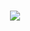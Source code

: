 <h1 align="center">
  <img src="https://readme-typing-svg.herokuapp.com/?font=FiraCode&size=30&center=true&vCenter=true&width=500&height=50&duration=3000&lines=Hello!+👋;+I'm+Kaled+Barraj!;" />
</h1>

<!--
**KBarraj/KBarraj** is a ✨ _special_ ✨ repository because its `README.md` (this file) appears on your GitHub profile.
Here are some ideas to get you started:
- 🔭 I’m currently working on ...
- 🌱 I’m currently learning ...
- 👯 I’m looking to collaborate on ...
- 🤔 I’m looking for help with ...
- 💬 Ask me about ...
- 📫 How to reach me: ...
- 😄 Pronouns: ...
- ⚡ Fun fact: ...
-->
